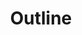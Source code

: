 ---
layout: bootstrap
title: Outline
description: Our ideas and outline for making this project
permalink: /outline
Author: Aarush
---